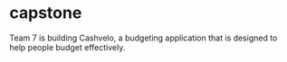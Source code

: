 # capstone

Team 7 is building Cashvelo, a budgeting application that is designed to help people budget effectively. 
